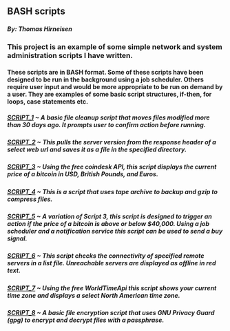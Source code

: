 ## BASH scripts
##### By: Thomas Hirneisen

### This project is an example of some simple network and system administration scripts I have written.

#### These scripts are in BASH format. Some of these scripts have been designed to be run in the background using a job scheduler. Others require user input and would be more appropriate to be run on demand by a user. They are examples of some basic script structures, if-then, for loops, case statements etc.


##### [SCRIPT_1](https://github.com/Thoimrn/BASH-scripts/blob/94b4cedf6846a9fefe555f99445fcfebdfb226eb/MvFile30) ~ A basic file cleanup script that moves files modified more than 30 days ago. It prompts user to confirm action before running.

##### [SCRIPT_2](https://github.com/Thoimrn/BASH-scripts/blob/8b539793b9210742d2b3295d53f81451c84a488e/BannerGrabServer) ~ This pulls the server version from the response header of a select web url and saves it as a file in the specified directory.

##### [SCRIPT_3](https://github.com/Thoimrn/BASH-scripts/blob/29d98323b2ae2f15d51c53edc16a82573b8e5d18/BitcoinPrice) ~ Using the free coindesk API, this script displays the current price of a bitcoin in USD, British Pounds, and Euros. 

##### [SCRIPT_4](https://github.com/Thoimrn/BASH-scripts/blob/2e89ba7db96ca2a0584a31da3316f4776ef58ece/FileBackup) ~ This is a script that uses tape archive to backup and gzip to compress files.

##### [SCRIPT_5](https://github.com/Thoimrn/BASH-scripts/blob/0e4c36d88bfd80ee18a59da6c36ae98ede1719d1/Btc_OverUnder) ~ A variation of Script 3, this script is designed to trigger an action if the price of a bitcoin is above or below $40,000. Using a job scheduler and a notification service this script can be used to send a buy signal. 

##### [SCRIPT_6](https://github.com/Thoimrn/BASH-scripts/blob/6a931f2b5dd773bd9d1bb7a818320b60c83370b7/Server-Status) ~ This script checks the connectivity of specified remote servers in a list file. Unreachable servers are displayed as offline in red text. 

##### [SCRIPT_7](https://github.com/Thoimrn/BASH-scripts/blob/e60503bb84cf448fa0055c6e82553dc1f3ceb11c/NA_Time) ~ Using the free WorldTimeApi this script shows your current time zone and displays a select North American time zone.


##### [SCRIPT_8](https://github.com/Thoimrn/BASH-scripts/blob/8857449f344e20b07755752abd6154eaba1fb3da/Encrypt) ~ A basic file encryption script that uses GNU Privacy Guard (gpg) to encrypt and decrypt files with a passphrase. 
